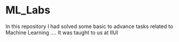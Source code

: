 # ML_Labs
In this repository I had solved some basic to advance tasks related to Machine Learning .... It was taught to us at IIUI
